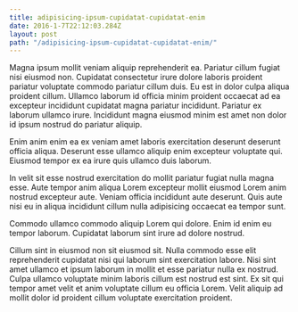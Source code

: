 ```yaml
---
title: adipisicing-ipsum-cupidatat-cupidatat-enim
date: 2016-1-7T22:12:03.284Z
layout: post
path: "/adipisicing-ipsum-cupidatat-cupidatat-enim/"
---
```


Magna ipsum mollit veniam aliquip reprehenderit ea. Pariatur cillum fugiat nisi eiusmod non. Cupidatat consectetur irure dolore laboris proident pariatur voluptate commodo pariatur cillum duis. Eu est in dolor culpa aliqua proident cillum. Ullamco laborum id officia minim proident occaecat ad ea excepteur incididunt cupidatat magna pariatur incididunt. Pariatur ex laborum ullamco irure. Incididunt magna eiusmod minim est amet non dolor id ipsum nostrud do pariatur aliquip.

Enim anim enim ea ex veniam amet laboris exercitation deserunt deserunt officia aliqua. Deserunt esse ullamco aliquip enim excepteur voluptate qui. Eiusmod tempor ex ea irure quis ullamco duis laborum.

In velit sit esse nostrud exercitation do mollit pariatur fugiat nulla magna esse. Aute tempor anim aliqua Lorem excepteur mollit eiusmod Lorem anim nostrud excepteur aute. Veniam officia incididunt aute deserunt. Quis aute nisi eu in aliqua incididunt cillum nulla adipisicing occaecat ea tempor sunt.

Commodo ullamco commodo aliquip Lorem qui dolore. Enim id enim eu tempor laborum. Cupidatat laborum sint irure ad dolore nostrud.

Cillum sint in eiusmod non sit eiusmod sit. Nulla commodo esse elit reprehenderit cupidatat nisi qui laborum sint exercitation labore. Nisi sint amet ullamco et ipsum laborum in mollit et esse pariatur nulla ex nostrud. Culpa ullamco voluptate minim laboris cillum est nostrud est sint. Ex sit qui tempor amet velit et anim voluptate cillum eu officia Lorem. Velit aliquip ad mollit dolor id proident cillum voluptate exercitation proident.